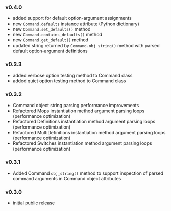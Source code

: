 ### v0.4.0

- added support for default option-argument assignments
- new `Command.defaults` instance attribute (Python dictionary)
- new `Command.set_defaults()` method
- new `Command.contains_defaults()` method
- new `Command.get_default()` method
- updated string returned by `Command.obj_string()` method with parsed default option-argument definitions

### v0.3.3

- added verbose option testing method to Command class
- added quiet option testing method to Command class

### v0.3.2

- Command object string parsing performance improvements
- Refactored Mops instantiation method argument parsing loops (performance optimization)
- Refactored Definitions instantiation method argument parsing loops (performance optimization)
- Refactored MultiDefinitions instantiation method argument parsing loops (performance optimization)
- Refactored Switches instantiation method argument parsing loops (performance optimization)

### v0.3.1

- Added Command `obj_string()` method to support inspection of parsed command arguments in Command object attributes

### v0.3.0

- initial public release